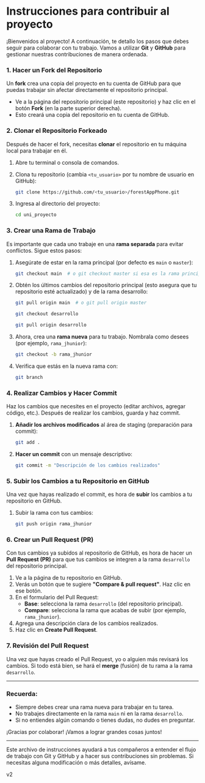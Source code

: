 # Instrucciones para contribuir al proyecto

¡Bienvenidos al proyecto! A continuación, te detallo los pasos que debes seguir para colaborar con tu trabajo. Vamos a utilizar **Git** y **GitHub** para gestionar nuestras contribuciones de manera ordenada.

### **1. Hacer un Fork del Repositorio**

Un **fork** crea una copia del proyecto en tu cuenta de GitHub para que puedas trabajar sin afectar directamente el repositorio principal.

- Ve a la página del repositorio principal (este repositorio) y haz clic en el botón **Fork** (en la parte superior derecha).
- Esto creará una copia del repositorio en tu cuenta de GitHub.

### **2. Clonar el Repositorio Forkeado**

Después de hacer el fork, necesitas **clonar** el repositorio en tu máquina local para trabajar en él.

1. Abre tu terminal o consola de comandos.
2. Clona tu repositorio (cambia `<tu_usuario>` por tu nombre de usuario en GitHub):

   ```bash
   git clone https://github.com/<tu_usuario>/forestAppPhone.git
   ```

3. Ingresa al directorio del proyecto:

   ```bash
   cd uni_proyecto
   ```

### **3. Crear una Rama de Trabajo**

Es importante que cada uno trabaje en una **rama separada** para evitar conflictos. Sigue estos pasos:

1. Asegúrate de estar en la rama principal (por defecto es `main` o `master`):

   ```bash
   git checkout main  # o git checkout master si esa es la rama principal
   ```

2. Obtén los últimos cambios del repositorio principal (esto asegura que tu repositorio esté actualizado) y de la rama desarrollo:

   ```bash
   git pull origin main  # o git pull origin master
   ```

   ```bash
   git checkout desarrollo
   ```

   ```bash
   git pull origin desarrollo
   ```

3. Ahora, crea una **rama nueva** para tu trabajo. Nombrala como desees (por ejemplo, `rama_jhunior`):

   ```bash
   git checkout -b rama_jhunior
   ```

4. Verifica que estás en la nueva rama con:

   ```bash
   git branch
   ```

### **4. Realizar Cambios y Hacer Commit**

Haz los cambios que necesites en el proyecto (editar archivos, agregar código, etc.). Después de realizar los cambios, guarda y haz commit.

1. **Añadir los archivos modificados** al área de staging (preparación para commit):

   ```bash
   git add .
   ```

2. **Hacer un commit** con un mensaje descriptivo:

   ```bash
   git commit -m "Descripción de los cambios realizados"
   ```

### **5. Subir los Cambios a tu Repositorio en GitHub**

Una vez que hayas realizado el commit, es hora de **subir** los cambios a tu repositorio en GitHub.

1. Subir la rama con tus cambios:

   ```bash
   git push origin rama_jhunior
   ```

### **6. Crear un Pull Request (PR)**

Con tus cambios ya subidos al repositorio de GitHub, es hora de hacer un **Pull Request (PR)** para que tus cambios se integren a la rama `desarrollo` del repositorio principal.

1. Ve a la página de tu repositorio en GitHub.
2. Verás un botón que te sugiere **"Compare & pull request"**. Haz clic en ese botón.
3. En el formulario del Pull Request:
   - **Base**: selecciona la rama `desarrollo` (del repositorio principal).
   - **Compare**: selecciona la rama que acabas de subir (por ejemplo, `rama_jhunior`).
4. Agrega una descripción clara de los cambios realizados.
5. Haz clic en **Create Pull Request**.

### **7. Revisión del Pull Request**

Una vez que hayas creado el Pull Request, yo o alguien más revisará los cambios. Si todo está bien, se hará el **merge** (fusión) de tu rama a la rama `desarrollo`.

---

### **Recuerda:**

- Siempre debes crear una rama nueva para trabajar en tu tarea.
- No trabajes directamente en la rama `main` ni en la rama `desarrollo`.
- Si no entiendes algún comando o tienes dudas, no dudes en preguntar.

¡Gracias por colaborar! ¡Vamos a lograr grandes cosas juntos!

---

Este archivo de instrucciones ayudará a tus compañeros a entender el flujo de trabajo con Git y GitHub y a hacer sus contribuciones sin problemas. Si necesitas alguna modificación o más detalles, avísame.

v2
